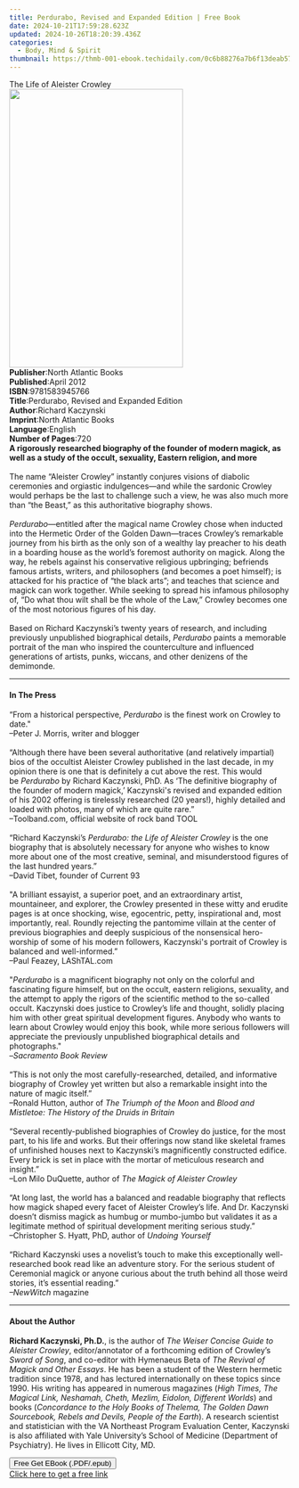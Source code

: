 ```yaml
---
title: Perdurabo, Revised and Expanded Edition | Free Book
date: 2024-10-21T17:59:28.623Z
updated: 2024-10-26T18:20:39.436Z
categories:
  - Body, Mind & Spirit
thumbnail: https://thmb-001-ebook.techidaily.com/0c6b88276a7b6f13deab5794d18fadc0bb2fd65360e7bf2dbe62b4a5a48eb180.jpg
---
```

<main id="book-container">
  <div class="flex flex-col">
    <div class="book-brief flex-1 py-6 px-4 sm:p-6 md:py-10 md:px-8">
      <!-- brief-->
      <div class="book-brief-main">The Life of Aleister Crowley</div>
    </div>
    <div
      class="book-meta-info flex-1 grid gap-4 col-start-1 col-end-3 row-start-1 sm:mb-6 sm:grid-cols-4 lg:gap-6 lg:col-start-2 lg:row-end-6 lg:row-span-6 lg:mb-0"
    >
      <div
        class="book-meta-info-left place-content-center mt-4 p-4 text-sm leading-6 col-start-2 col-span-2 dark:text-slate-400"
      >
        <img
          class="w-full h-500 object-cover rounded-lg sm:h-255 sm:col-span-2 lg:col-span-full"
          src="https://img-001-ebook.techidaily.com/f4cacb7593a6a5fc1ca3403c7c524825052b408d3c0533b6f51087d5bfcd3986.jpg"
          alt=""
          width="312"
          height="500"
        />
      </div>
      <div
        class="book-meta-info-right mt-2 col-start-1 row-start-2 col-span-3 self-center"
      >
        <!-- meta data  -->
        <div class="flex flex-col px-4 md:px-8">
          <div class="flex-1">
            <strong>Publisher</strong>:<span class="px-2"
              >North Atlantic Books</span
            >
          </div>
          <div class="flex-1">
            <strong>Published</strong>:<span class="px-2">April 2012</span>
          </div>
          <div class="flex-1">
            <strong>ISBN</strong>:<span class="px-2">9781583945766</span>
          </div>
          <div class="flex-1">
            <strong>Title</strong>:<span class="px-2"
              >Perdurabo, Revised and Expanded Edition</span
            >
          </div>
          <div class="flex-1">
            <strong>Author</strong>:<span class="px-2">Richard Kaczynski</span>
          </div>
          <div class="flex-1">
            <strong>Imprint</strong>:<span class="px-2"
              >North Atlantic Books</span
            >
          </div>
          <div class="flex-1">
            <strong>Language</strong>:<span class="px-2">English</span>
          </div>
          <div class="flex-1">
            <strong>Number of Pages</strong>:<span class="px-2">720</span>
          </div>
        </div>
      </div>
    </div>
    <div class="book-description flex-1 py-6 px-4 sm:p-6 md:py-10 md:px-8">
      <div class="book-description-main">
        <div accordion-content="" id="description">
          <b
            >A rigorously researched biography of the founder of modern magick,
            as well as a study of the occult, sexuality, Eastern religion, and
            more</b
          ><br />&nbsp;<br />The name “Aleister Crowley” instantly conjures
          visions of diabolic ceremonies and orgiastic indulgences—and while the
          sardonic Crowley would perhaps be the last to challenge such a view,
          he was also much more than “the Beast,” as this authoritative
          biography shows.&nbsp;<br /><br /><i>Perdurabo</i>—entitled after the
          magical name Crowley chose when inducted into the Hermetic Order of
          the Golden Dawn—traces Crowley’s remarkable journey from his birth as
          the only son of a wealthy lay preacher to his death in a boarding
          house as the world’s foremost authority on magick. Along the way, he
          rebels against his conservative religious upbringing; befriends famous
          artists, writers, and philosophers (and becomes a poet himself); is
          attacked for his practice of “the black arts”; and teaches that
          science and magick can work together. While seeking to spread his
          infamous philosophy of, “Do what thou wilt shall be the whole of the
          Law,” Crowley becomes one of the most notorious figures of his day.<br />&nbsp;<br />Based
          on Richard Kaczynski’s twenty years of research, and including
          previously unpublished biographical
          details,&nbsp;<i>Perdurabo</i>&nbsp;paints a memorable portrait of the
          man who inspired the counterculture and influenced generations of
          artists, punks, wiccans, and other denizens of the demimonde.
        </div>
        <div class="accordion-fader"></div>
      </div>
    </div>
    <div class="book-excerpts flex-1 py-6 px-4 sm:p-6 md:py-10 md:px-8">
      <!-- excerpts-->
      <div class="book-excerpts-main">
        <hr />
        <h4 class="placeholder placeholder-heading">
          <span>In The Press</span>
        </h4>
        <p>
          “From a historical perspective, <i>Perdurabo</i> is the finest work on
          Crowley to date."<br />–Peter J. Morris, writer and blogger<br /><br />“Although
          there have been several authoritative (and relatively impartial) bios
          of the occultist Aleister Crowley published in the last decade, in my
          opinion there is one that is definitely a cut above the rest. This
          would be&nbsp;<i>Perdurabo</i>&nbsp;by Richard Kaczynski, PhD. As ‘The
          definitive biography of the founder of modern magick,’ Kaczynski's
          revised and expanded edition of his 2002 offering is tirelessly
          researched (20 years!), highly detailed and loaded with photos, many
          of which are quite rare.”<br />–Toolband.com, official website of rock
          band TOOL<br />&nbsp;<br />“Richard Kaczynski’s&nbsp;<i
            >Perdurabo: the Life of Aleister Crowley</i
          >&nbsp;is the one biography that is absolutely necessary for anyone
          who wishes to know more about one of the most creative, seminal, and
          misunderstood figures of the last hundred years.”<br />–David Tibet,
          founder of Current 93<br />&nbsp;<br />"A brilliant essayist, a
          superior poet, and an extraordinary artist, mountaineer, and explorer,
          the Crowley presented in these witty and erudite pages is at once
          shocking, wise, egocentric, petty, inspirational and, most
          importantly, real. Roundly rejecting the pantomime villain at the
          center of previous biographies and deeply suspicious of the
          nonsensical hero-worship of some of his modern followers, Kaczynski's
          portrait of Crowley is balanced and well-informed.”<br />–Paul Feazey,
          LAShTAL.com<br /><br />"<i>Perdurabo</i>&nbsp;is a magnificent
          biography not only on the colorful and fascinating figure himself, but
          on the occult, eastern religions, sexuality, and the attempt to apply
          the rigors of the scientific method to the so-called occult. Kaczynski
          does justice to Crowley’s life and thought, solidly placing him with
          other great spiritual development figures. Anybody who wants to learn
          about Crowley would enjoy this book, while more serious followers will
          appreciate the previously unpublished biographical details and
          photographs."<br />–<i>Sacramento Book Review</i
          ><br />&nbsp;<br />“This is not only the most carefully-researched,
          detailed, and informative biography of Crowley yet written but also a
          remarkable insight into the nature of magic itself.”<br />–Ronald
          Hutton, author of&nbsp;<i>The Triumph of the Moon</i>&nbsp;and&nbsp;<i
            >Blood and Mistletoe: The History of the Druids in Britain</i
          ><br />&nbsp;<br />“Several recently-published biographies of Crowley
          do justice, for the most part, to his life and works. But their
          offerings now stand like skeletal frames of unfinished houses next to
          Kaczynski’s magnificently constructed edifice. Every brick is set in
          place with the mortar of meticulous research and insight.”<br />–Lon
          Milo DuQuette, author of&nbsp;<i>The Magick of Aleister Crowley</i
          ><br />&nbsp;<br />“At long last, the world has a balanced and
          readable biography that reflects how magick shaped every facet of
          Aleister Crowley’s life. And Dr. Kaczynski doesn’t dismiss magick as
          humbug or mumbo-jumbo but validates it as a legitimate method of
          spiritual development meriting serious study.”<br />–Christopher S.
          Hyatt, PhD, author of&nbsp;<i>Undoing Yourself</i
          ><br />&nbsp;<br />“Richard Kaczynski uses a novelist’s touch to make
          this exceptionally well-researched book read like an adventure story.
          For the serious student of Ceremonial magick or anyone curious about
          the truth behind all those weird stories, it’s essential reading.”<br /><i
            >–NewWitch</i
          >&nbsp;magazine<br />
        </p>
        <p><i> </i></p>
        <p></p>
      </div>
    </div>
    <div class="book-about-author flex-1 py-6 px-4 sm:p-6 md:py-10 md:px-8">
      <!-- about author-->
      <div class="book-main-author-main">
        <hr />
        <h4 class="placeholder placeholder-heading">
          <span>About the Author</span>
        </h4>
        <p>
          <b>Richard Kaczynski, Ph.D.</b>, is the author of
          <i>The Weiser Concise Guide to Aleister Crowley</i>, editor/annotator
          of a forthcoming edition of Crowley’s <i>Sword of Song</i>, and
          co-editor with Hymenaeus Beta of
          <i>The Revival of Magick and Other Essays</i>. He has been a student
          of the Western hermetic tradition since 1978, and has lectured
          internationally on these topics since 1990. His writing has appeared
          in numerous magazines (<i
            >High Times, The Magical Link, Neshamah, Cheth, Mezlim, Eidolon,
            Different Worlds</i
          >) and books (<i
            >Concordance to the Holy Books of Thelema, The Golden Dawn
            Sourcebook, Rebels and Devils, People of the Earth</i
          >). A research scientist and statistician with the VA Northeast
          Program Evaluation Center, Kaczynski is also affiliated with Yale
          University’s School of Medicine (Department of Psychiatry). He lives
          in Ellicott City, MD.
        </p>
      </div>
    </div>
    <div class="book-free-get flex-1 py-6 px-4 sm:p-6 md:py-10 md:px-8">
      <button
        id="btn-free-get"
        class="bg-blue-500 hover:bg-blue-700 text-white font-bold py-2 px-4 rounded"
      >
        Free Get EBook (.PDF/.epub)
      </button>
      <div id="countdown-display" class="px-2 text-lg mt-2"></div>
      <a
        id="free-link"
        class="hidden bg-blue-500 hover:bg-blue-700 text-white font-bold py-2 px-4 rounded"
        href="https://www.ebooks.com/en-us/book/860974/perdurabo-revised-and-expanded-edition/richard-kaczynski/"
        target="_blank"
        >Click here to get a free link</a
      >
    </div>
    <script>
      let countdownTime = 0;
      let countdownInterval = null;
      document
        .getElementById('btn-free-get')
        .addEventListener('click', startCountdown);
      function startCountdown() {
        countdownTime = new Date().getTime() + 60000 * 3;
        countdownInterval = setInterval(updateCountdown, 1000);
        document.getElementById('btn-free-get').disabled = true;
        document
          .getElementById('btn-free-get')
          .classList.add('bg-gray-500', 'cursor-not-allowed');
      }
      function updateCountdown() {
        let currentTime = new Date().getTime();
        let timeLeft = countdownTime - currentTime;
        let secondsLeft = Math.floor(timeLeft / 1000);
        document.getElementById('countdown-display').innerHTML =
          `Remaining time: ${secondsLeft} seconds.`;
        if (secondsLeft <= 0) {
          clearInterval(countdownInterval);
          document.getElementById('btn-free-get').classList.add('hidden');
          document.getElementById('free-link').classList.remove('hidden');
          document.getElementById('countdown-display').innerHTML = '';
        }
      }
    </script>
  </div>
</main>

<ins class="adsbygoogle"
      style="display:block"
      data-ad-client="ca-pub-7571918770474297"
      data-ad-slot="8358498916"
      data-ad-format="auto"
      data-full-width-responsive="true"></ins>
    